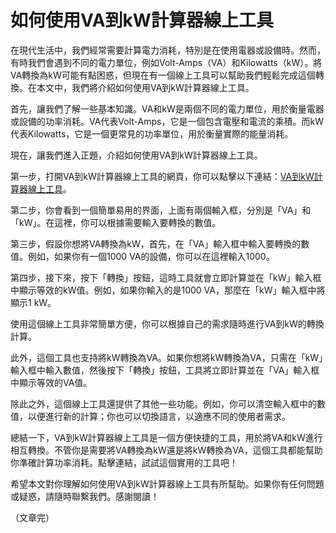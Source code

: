 如何使用VA到kW計算器線上工具
================

在現代生活中，我們經常需要計算電力消耗，特別是在使用電器或設備時。然而，有時我們會遇到不同的電力單位，例如Volt-Amps（VA）和Kilowatts（kW）。將VA轉換為kW可能有點困惑，但現在有一個線上工具可以幫助我們輕鬆完成這個轉換。在本文中，我們將介紹如何使用VA到kW計算器線上工具。

首先，讓我們了解一些基本知識。VA和kW是兩個不同的電力單位，用於衡量電器或設備的功率消耗。VA代表Volt-Amps，它是一個包含電壓和電流的乘積。而kW代表Kilowatts，它是一個更常見的功率單位，用於衡量實際的能量消耗。

現在，讓我們進入正題，介紹如何使用VA到kW計算器線上工具。

第一步，打開VA到kW計算器線上工具的網頁，你可以點擊以下連結：[VA到kW計算器線上工具](https://www.onlinecalculatorsfree.com/zh-tw/tools/volt-amps-to-kilowatts-calculator.html)。

第二步，你會看到一個簡單易用的界面，上面有兩個輸入框，分別是「VA」和「kW」。在這裡，你可以根據需要輸入要轉換的數值。

第三步，假設你想將VA轉換為kW，首先，在「VA」輸入框中輸入要轉換的數值。例如，如果你有一個1000 VA的設備，你可以在這裡輸入1000。

第四步，接下來，按下「轉換」按鈕，這時工具就會立即計算並在「kW」輸入框中顯示等效的kW值。例如，如果你輸入的是1000 VA，那麼在「kW」輸入框中將顯示1 kW。

使用這個線上工具非常簡單方便，你可以根據自己的需求隨時進行VA到kW的轉換計算。

此外，這個工具也支持將kW轉換為VA。如果你想將kW轉換為VA，只需在「kW」輸入框中輸入數值，然後按下「轉換」按鈕，工具將立即計算並在「VA」輸入框中顯示等效的VA值。

除此之外，這個線上工具還提供了其他一些功能。例如，你可以清空輸入框中的數值，以便進行新的計算；你也可以切換語言，以適應不同的使用者需求。

總結一下，VA到kW計算器線上工具是一個方便快捷的工具，用於將VA和kW進行相互轉換。不管你是需要將VA轉換為kW還是將kW轉換為VA，這個工具都能幫助你準確計算功率消耗。點擊連結，試試這個實用的工具吧！

希望本文對你理解如何使用VA到kW計算器線上工具有所幫助。如果你有任何問題或疑惑，請隨時聯繫我們。感謝閱讀！

（文章完）